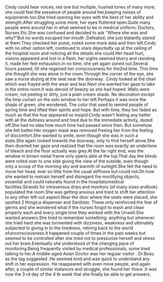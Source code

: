 Cindy could hear voices, not one but multiple, hushed tones of
many more; she could feel the presence of people around her,beeping noises of equipments too.She tried opening her eyes with the best of her ability and strength.After struggling some more, her eyes fluttered open.Quite many people were around her in what seemed to be in medical uniform; Doctors, Nurses Etc.She was confused and decided to ask “Where she was and why?”But no words escaped her mouth .Defeated; she just blatantly stared at them.They checked her pulse, noted some more data and then left.Cindy with no other option left, continued to stare dejectedly up at the ceiling of the hospital room and noticing all the details she could.Her head hurt, visions appeared and lost in a flash, her sights seemed blurry and resisting it, made her feel exhaustion.In no time, she yet again zoned out.Several hours passed, till she regained her consciousness for the2nd time. This time she thought she was alone in the room.Through the corner of the eye, she saw a nurse dozing at the seat near the doorway. .Cindy looked at the chair which was frayed with the wear and tear.Next she averted her gaze to take in the entire room.It was devoid of beauty as she had hoped. Walls were cream, not peeling or dirty, just a plain cream shade. No decoration except the limp curtain on the solo window to her left.Perhaps it was once the shade of green, she wondered. The color that used to remind people of spring time and lifted their spirits and hope.
But with time, they too faded as much as that the hue appeared so insipid.Cindy wasn’t feeling any better with all the dullness around and tired due to the immediate activity, dozed off.She had no idea how much time had passed since then. But somehow she felt better.Her oxygen mask was removed freeing her from the feeling of discomfort.She wanted to smile, even though she was in such a state.She again looked towards the doorway, only to find herself alone.She then diverted her gaze and realized that the room was exactly an undertone of bleach and the floor actually was grey.At the far right end, was the window in brown metal frame only opens able at the top.That day the blinds were rolled over to one side giving the view of the outside, even though only a scoop of the morning sky and warmth of sunlight.She felt the need to move her head, ever so little from the usual stiffness but could not.Oh how she wanted to restrain herself and disregard the mortifying objects, essential and could naturally found in the hospitals/medical facilities.Strands for intravenous drips and monitors (of many sizes andlook) populated the room.She was getting anxious and tried to shift her attention to any other left-out aspect.Near the door where the seats were placed, she spotted 2 things:a dispenser and Sanitizer.
These only reinforced the fear of germs and she wondered what if the nurses forgot to wash and clean properly each and every single time they worked with the Unwell.She wanted answers.She tried to remember something; anything but whenever she tried hard she was tormented with dizziness, weakness and ultimately subjected to giving in to the tiredness, retiring back to the world ofunconsciousness.It happened couple of times in the past weeks but seemed to be controlled after she tried not to pressurize herself and stress out her brain.Eventually she understood of the changing pace of monitoring.Being frequently visited by medical professionals, some tried talking to her.A middle-aged Asian Doctor was her regular visitor .
Dr.Bosu as the tag suggested .He seemed kind and was quick to  understand any shift in her expression. He reappeared with even more people, and again after, a couple of similar instances and struggle, she found her Voice .It was now the 3 rd day of the 4 th week that she finally be able to get answers.
